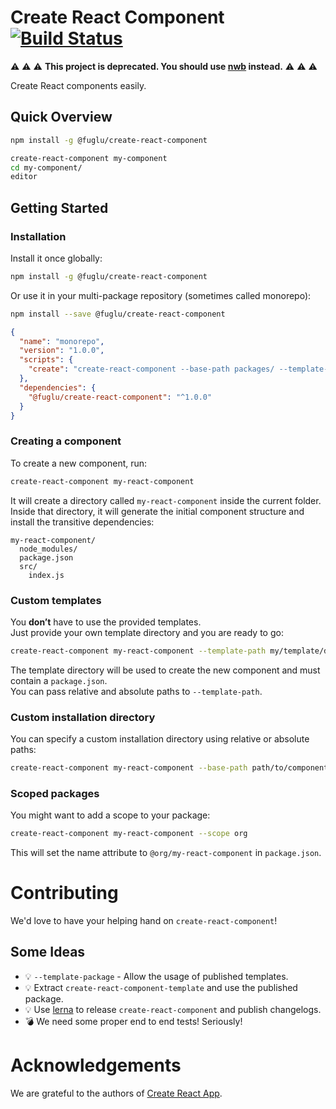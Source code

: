 # Create React Component [![Build Status](https://travis-ci.org/fuglu/create-react-component.svg?branch=master)](https://travis-ci.org/fuglu/create-react-component)

:warning: :warning: :warning: **This project is deprecated. You should use [nwb](https://github.com/insin/nwb) instead.** :warning: :warning: :warning:

Create React components easily.

## Quick Overview

```sh
npm install -g @fuglu/create-react-component

create-react-component my-component
cd my-component/
editor
```

## Getting Started

### Installation

Install it once globally:

```sh
npm install -g @fuglu/create-react-component
```

Or use it in your multi-package repository (sometimes called monorepo):

```sh
npm install --save @fuglu/create-react-component
```
```json
{
  "name": "monorepo",
  "version": "1.0.0",
  "scripts": {
    "create": "create-react-component --base-path packages/ --template-path template/ --",
  },
  "dependencies": {
    "@fuglu/create-react-component": "^1.0.0"
  }
}
```

### Creating a component

To create a new component, run:

```sh
create-react-component my-react-component
```

It will create a directory called `my-react-component` inside the current folder.<br>
Inside that directory, it will generate the initial component structure and install the transitive dependencies:

```
my-react-component/
  node_modules/
  package.json
  src/
    index.js
```

### Custom templates

You **don’t** have to use the provided templates.<br>
Just provide your own template directory and you are ready to go:

```sh
create-react-component my-react-component --template-path my/template/directory
```

The template directory will be used to create the new component and must contain a `package.json`.<br>
You can pass relative and absolute paths to `--template-path`.

### Custom installation directory

You can specify a custom installation directory using relative or absolute paths:

```sh
create-react-component my-react-component --base-path path/to/components
```

### Scoped packages

You might want to add a scope to your package:

```sh
create-react-component my-react-component --scope org
```

This will set the name attribute to `@org/my-react-component` in `package.json`.

# Contributing

We'd love to have your helping hand on `create-react-component`!

## Some Ideas

* :bulb: `--template-package` - Allow the usage of published templates.
* :bulb: Extract `create-react-component-template` and use the published package.
* :bulb: Use [lerna](https://github.com/lerna/lerna) to release `create-react-component` and publish changelogs.
* :bomb: We need some proper end to end tests! Seriously!

# Acknowledgements

We are grateful to the authors of [Create React App](https://github.com/facebookincubator/create-react-app).
